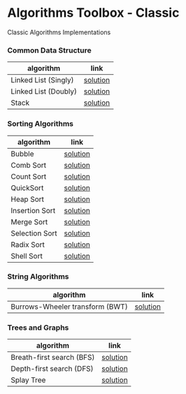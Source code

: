 # Algorithms Toolbox - Classic 
  
Classic Algorithms Implementations


### Common Data Structure
| algorithm | link | 
|---|---|
| Linked List (Singly) | [solution](singly-linked-list) |
| Linked List (Doubly) | [solution](doubly-linked-list) |
| Stack |  [solution](stack) |


### Sorting Algorithms
| algorithm | link | 
|---|---|
| Bubble | [solution](bubble) |
| Comb Sort | [solution](comb-sort) |
| Count Sort | [solution](count-sort) |
| QuickSort | [solution](quicksort) |
| Heap Sort | [solution](heap-sort) |
| Insertion Sort | [solution](insertion-sort) |
| Merge Sort | [solution](merge-sort) |
| Selection Sort | [solution](selection-sort) |
| Radix Sort | [solution](radix-sort) |
| Shell Sort | [solution](shellsort) |

### String Algorithms
| algorithm | link | 
|---|---|
| Burrows-Wheeler transform (BWT) | [solution](bwt) |

### Trees and Graphs
| algorithm | link | 
|---|---|
| Breath-first search (BFS) | [solution](bfs) |
| Depth-first search (DFS) | [solution](dfs) |
| Splay Tree | [solution](splay-tree) |
